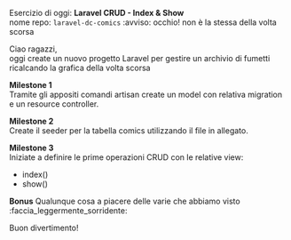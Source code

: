Esercizio di oggi: **Laravel CRUD - Index & Show**  
nome repo: `laravel-dc-comics` :avviso: occhio! non è la stessa della volta scorsa

Ciao ragazzi,  
oggi create un nuovo progetto Laravel per gestire un archivio di fumetti ricalcando la grafica della volta scorsa

**Milestone 1**  
Tramite gli appositi comandi artisan create un model con relativa migration e un resource controller.

**Milestone 2**  
Create il seeder per la tabella comics utilizzando il file in allegato.

**Milestone 3**  
Iniziate a definire le prime operazioni CRUD con le relative view:
- index()
- show()

**Bonus**
Qualunque cosa a piacere delle varie che abbiamo visto :faccia_leggermente_sorridente:

Buon divertimento!